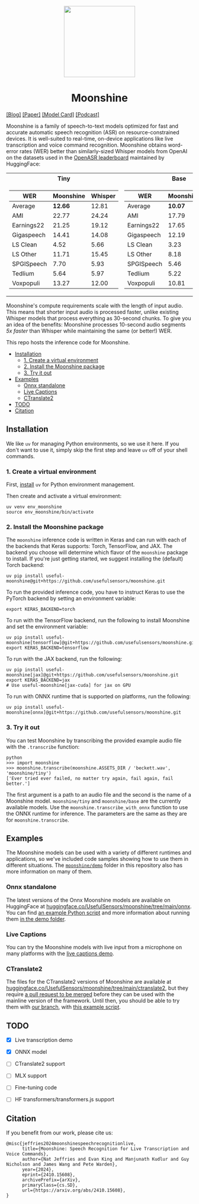 <p align="center">
  <img src="logo.png" width="192px" />
</p>

<h1 style="text-align:center;">Moonshine</h1>

[[Blog]](https://petewarden.com/2024/10/21/introducing-moonshine-the-new-state-of-the-art-for-speech-to-text/) [[Paper]](https://arxiv.org/abs/2410.15608) [[Model Card]](https://github.com/usefulsensors/moonshine/blob/main/model-card.md) [[Podcast]](https://notebooklm.google.com/notebook/d787d6c2-7d7b-478c-b7d5-a0be4c74ae19/audio)

Moonshine is a family of speech-to-text models optimized for fast and accurate automatic speech recognition (ASR) on resource-constrained devices. It is well-suited to real-time, on-device applications like live transcription and voice command recognition. Moonshine obtains word-error rates (WER) better than similarly-sized Whisper models from OpenAI on the datasets used in the [OpenASR leaderboard](https://huggingface.co/spaces/hf-audio/open_asr_leaderboard) maintained by HuggingFace:

<table>
<tr><th>Tiny</th><th>Base</th></tr>
<tr><td>

| WER        | Moonshine | Whisper |
| ---------- | --------- | ------- |
| Average    | **12.66** | 12.81   |
| AMI        | 22.77     | 24.24   |
| Earnings22 | 21.25     | 19.12   |
| Gigaspeech | 14.41     | 14.08   |
| LS Clean   | 4.52      | 5.66    |
| LS Other   | 11.71     | 15.45   |
| SPGISpeech | 7.70      | 5.93    |
| Tedlium    | 5.64      | 5.97    |
| Voxpopuli  | 13.27     | 12.00   |

</td><td>

| WER        | Moonshine | Whisper |
| ---------- | --------- | ------- |
| Average    | **10.07** | 10.32   |
| AMI        | 17.79     | 21.13   |
| Earnings22 | 17.65     | 15.09   |
| Gigaspeech | 12.19     | 12.83   |
| LS Clean   | 3.23      | 4.25    |
| LS Other   | 8.18      | 10.35   |
| SPGISpeech | 5.46      | 4.26    |
| Tedlium    | 5.22      | 4.87    |
| Voxpopuli  | 10.81     | 9.76    |

</td></tr> </table>

Moonshine's compute requirements scale with the length of input audio. This means that shorter input audio is processed faster, unlike existing Whisper models that process everything as 30-second chunks. To give you an idea of the benefits: Moonshine processes 10-second audio segments _5x faster_ than Whisper while maintaining the same (or better!) WER.

This repo hosts the inference code for Moonshine.

- [Installation](#installation)
  - [1. Create a virtual environment](#1-create-a-virtual-environment)
  - [2. Install the Moonshine package](#2-install-the-moonshine-package)
  - [3. Try it out](#3-try-it-out)
- [Examples](#examples)
  - [Onnx standalone](#onnx-standalone)
  - [Live Captions](#live-captions)
  - [CTranslate2](#ctranslate2)
- [TODO](#todo)
- [Citation](#citation)

## Installation

We like `uv` for managing Python environments, so we use it here. If you don't want to use it, simply skip the first step and leave `uv` off of your shell commands.

### 1. Create a virtual environment

First, [install](https://github.com/astral-sh/uv) `uv` for Python environment management.

Then create and activate a virtual environment:

```shell
uv venv env_moonshine
source env_moonshine/bin/activate
```

### 2. Install the Moonshine package

The `moonshine` inference code is written in Keras and can run with each of the backends that Keras supports: Torch, TensorFlow, and JAX. The backend you choose will determine which flavor of the `moonshine` package to install. If you're just getting started, we suggest installing the (default) Torch backend:

```shell
uv pip install useful-moonshine@git+https://github.com/usefulsensors/moonshine.git
```

To run the provided inference code, you have to instruct Keras to use the PyTorch backend by setting an environment variable:

```shell
export KERAS_BACKEND=torch
```

To run with the TensorFlow backend, run the following to install Moonshine and set the environment variable:

```shell
uv pip install useful-moonshine[tensorflow]@git+https://github.com/usefulsensors/moonshine.git
export KERAS_BACKEND=tensorflow
```

  To run with the JAX backend, run the following:

```shell
uv pip install useful-moonshine[jax]@git+https://github.com/usefulsensors/moonshine.git
export KERAS_BACKEND=jax
# Use useful-moonshine[jax-cuda] for jax on GPU
```

To run with ONNX runtime that is supported on platforms, run the following:

```shell
uv pip install useful-moonshine[onnx]@git+https://github.com/usefulsensors/moonshine.git
```

### 3. Try it out

You can test Moonshine by transcribing the provided example audio file with the `.transcribe` function:

```shell
python
>>> import moonshine
>>> moonshine.transcribe(moonshine.ASSETS_DIR / 'beckett.wav', 'moonshine/tiny')
['Ever tried ever failed, no matter try again, fail again, fail better.']
```

The first argument is a path to an audio file and the second is the name of a Moonshine model. `moonshine/tiny` and `moonshine/base` are the currently available models.
Use the `moonshine.transcribe_with_onnx` function to use the ONNX runtime for inference. The parameters are the same as they are for `moonshine.transcribe`.

## Examples

The Moonshine models can be used with a variety of different runtimes and applications, so we've included code samples showing how to use them in different situations. The [`moonshine/demo`](/moonshine/demo/) folder in this repository also has more information on many of them.

### Onnx standalone

The latest versions of the Onnx Moonshine models are available on HuggingFace at [huggingface.co/UsefulSensors/moonshine/tree/main/onnx](https://huggingface.co/UsefulSensors/moonshine/tree/main/onnx). You can find [an example Python script](/moonshine/demo/onnx_standalone.py) and more information about running them [in the demo folder](/moonshine/demo/README.md#demo-standalone-file-transcription-with-onnx).

### Live Captions

You can try the Moonshine models with live input from a microphone on many platforms with the [live captions demo](/moonshine/demo/README.md#demo-live-captioning-from-microphone-input).

### CTranslate2

The files for the CTranslate2 versions of Moonshine are available at [huggingface.co/UsefulSensors/moonshine/tree/main/ctranslate2](https://huggingface.co/UsefulSensors/moonshine/tree/main/ctranslate2), but they require [a pull request to be merged](https://github.com/OpenNMT/CTranslate2/pull/1808) before they can be used with the mainline version of the framework. Until then, you should be able to try them with [our branch](https://github.com/njeffrie/CTranslate2/tree/master), with [this example script](https://github.com/OpenNMT/CTranslate2/pull/1808#issuecomment-2439725339).

## TODO
* [x] Live transcription demo
    
* [x] ONNX model
    
* [ ] CTranslate2 support
    
* [ ] MLX support

* [ ] Fine-tuning code

* [ ] HF transformers/transformers.js support

## Citation
If you benefit from our work, please cite us:
```
@misc{jeffries2024moonshinespeechrecognitionlive,
      title={Moonshine: Speech Recognition for Live Transcription and Voice Commands}, 
      author={Nat Jeffries and Evan King and Manjunath Kudlur and Guy Nicholson and James Wang and Pete Warden},
      year={2024},
      eprint={2410.15608},
      archivePrefix={arXiv},
      primaryClass={cs.SD},
      url={https://arxiv.org/abs/2410.15608}, 
}
```
